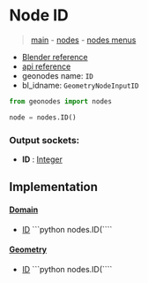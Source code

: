 # Node ID

> [main](../structure.md) - [nodes](nodes.md) - [nodes menus](nodes_menus.md)

- [Blender reference](https://docs.blender.org/manual/en/latest/modeling/geometry_nodes/input/id.html)
- [api reference](https://docs.blender.org/api/current/bpy.types.GeometryNodeInputID.html)
- geonodes name: `ID`
- bl_idname: `GeometryNodeInputID`

```python
from geonodes import nodes

node = nodes.ID()
```

### Output sockets:

- **ID** : [Integer](Integer.md)

## Implementation

#### [Domain](Domain.md)

 - [ID](Domain.md#ID-property) ```python nodes.ID(````
#### [Geometry](Geometry.md)

 - [ID](Geometry.md#ID-property) ```python nodes.ID(````
